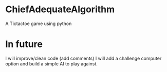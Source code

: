 # ChiefAdequateAlgorithm
A Tictactoe game using python

# In future
I will improve/clean code (add comments)
I will add a challenge computer option and build a simple AI to play against.
